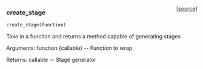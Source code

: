 <span style="float:right;">[[source]](https://github.com/DeepLearnI/foundations/blob/master/foundations/staging.py#L8)</span>

### create_stage


```python
create_stage(function)
```


Take in a function and returns a method capable of generating stages

Arguments:
function {callable} -- Function to wrap

Returns:
callable -- Stage generator
